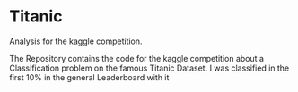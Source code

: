 # Titanic
Analysis for the kaggle competition.

The Repository contains the code for the kaggle competition about  a Classification problem on the famous Titanic Dataset.
I was classified in the first 10% in the general Leaderboard with it
